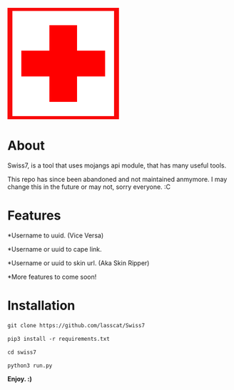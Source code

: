 ![Swiss logo](/cross.png)

About
===============
Swiss7, is a tool that uses mojangs api module, that has many useful tools.

This repo has since been abandoned and not maintained anmymore. I may change this in the future or may not, sorry everyone. :C


# Features
*Username to uuid. (Vice Versa)

*Username or uuid to cape link.

*Username or uuid to skin url. (Aka Skin Ripper)

*More features to come soon!


# Installation


```
git clone https://github.com/lasscat/Swiss7
```

```
pip3 install -r requirements.txt
```

```
cd swiss7
```

```
python3 run.py
```

**Enjoy. :)**
